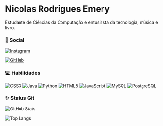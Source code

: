 
# Nicolas Rodrigues Emery

Estudante de Ciências da Computação e entusiasta da tecnologia, música e livro.

### 🧷 Social
[![Instagram](https://img.shields.io/badge/-Instagram-%23E4405F?style=for-the-badge&logo=instagram&logoColor=white)](https://www.instagram.com/nicksemery/)

[![GitHub](https://img.shields.io/badge/GitHub-100000?style=for-the-badge&logo=github&logoColor=white)](https://github.com/Nicksemery)


### 💻 Habilidades

![CSS3](https://img.shields.io/badge/CSS3-1572B6?style=for-the-badge&logo=css3&logoColor=white)
![Java](https://img.shields.io/badge/java-%23ED8B00.svg?style=for-the-badge&logo=openjdk&logoColor=white)
![Python](https://img.shields.io/badge/python-3670A0?style=for-the-badge&logo=python&logoColor=ffdd54)
![HTML5](https://img.shields.io/badge/HTML5-E34F26?style=for-the-badge&logo=html5&logoColor=white)
![JavaScript](https://img.shields.io/badge/JavaScript-F7DF1E?style=for-the-badge&logo=javascript&logoColor=black)
![MySQL](https://img.shields.io/badge/MySQL-00000F?style=for-the-badge&logo=mysql&logoColor=white)
![PostgreSQL](https://img.shields.io/badge/PostgreSQL-000?style=for-the-badge&logo=postgresql)

### ✨ Status Git

![GitHub Stats](https://github-readme-stats.vercel.app/api?username=Nicksemery&theme=transparent&bg_color=000&border_color=30A3DC&show_icons=true&icon_color=30A3DC&title_color=E94D5F&text_color=FFF)

![Top Langs](https://github-readme-stats.vercel.app/api/top-langs/?username=Nicksemery&bg_color=000&border_color=30A3DC&title_color=E94D5F&text_color=FFF)

